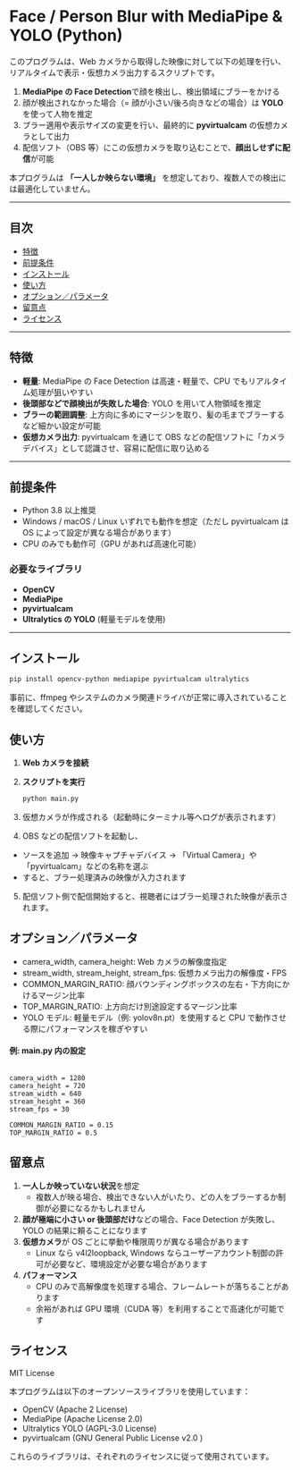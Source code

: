 # Face / Person Blur with MediaPipe & YOLO (Python)

このプログラムは、Web カメラから取得した映像に対して以下の処理を行い、リアルタイムで表示・仮想カメラ出力するスクリプトです。

1. **MediaPipe の Face Detection**で顔を検出し、検出領域にブラーをかける
2. 顔が検出されなかった場合（= 顔が小さい/後ろ向きなどの場合）は **YOLO** を使って人物を推定
3. ブラー適用や表示サイズの変更を行い、最終的に **pyvirtualcam** の仮想カメラとして出力
4. 配信ソフト（OBS 等）にこの仮想カメラを取り込むことで、**顔出しせずに配信**が可能

本プログラムは **「一人しか映らない環境」** を想定しており、複数人での検出には最適化していません。

---

## 目次

- [特徴](#特徴)
- [前提条件](#前提条件)
- [インストール](#インストール)
- [使い方](#使い方)
- [オプション／パラメータ](#オプションパラメータ)
- [留意点](#留意点)
- [ライセンス](#ライセンス)

---

## 特徴

- **軽量**: MediaPipe の Face Detection は高速・軽量で、CPU でもリアルタイム処理が狙いやすい
- **後頭部などで顔検出が失敗した場合**: YOLO を用いて人物領域を推定
- **ブラーの範囲調整**: 上方向に多めにマージンを取り、髪の毛までブラーするなど細かい設定が可能
- **仮想カメラ出力**: pyvirtualcam を通じて OBS などの配信ソフトに「カメラデバイス」として認識させ、容易に配信に取り込める

---

## 前提条件

- Python 3.8 以上推奨
- Windows / macOS / Linux いずれでも動作を想定（ただし pyvirtualcam は OS によって設定が異なる場合があります）
- CPU のみでも動作可（GPU があれば高速化可能）

### 必要なライブラリ

- **OpenCV**
- **MediaPipe**
- **pyvirtualcam**
- **Ultralytics の YOLO** (軽量モデルを使用)

---

## インストール

```bash
pip install opencv-python mediapipe pyvirtualcam ultralytics
```

事前に、ffmpeg やシステムのカメラ関連ドライバが正常に導入されていることを確認してください。

## 使い方

1. **Web カメラを接続**
2. **スクリプトを実行**

   ```bash
   python main.py
   ```

3. 仮想カメラが作成される（起動時にターミナル等へログが表示されます）
4. OBS などの配信ソフトを起動し、

- ソースを追加 → 映像キャプチャデバイス → 「Virtual Camera」や「pyvirtualcam」などの名称を選ぶ
- すると、ブラー処理済みの映像が入力されます

5. 配信ソフト側で配信開始すると、視聴者にはブラー処理された映像が表示されます。

## オプション／パラメータ

- camera_width, camera_height: Web カメラの解像度指定
- stream_width, stream_height, stream_fps: 仮想カメラ出力の解像度・FPS
- COMMON_MARGIN_RATIO: 顔バウンディングボックスの左右・下方向にかけるマージン比率
- TOP_MARGIN_RATIO: 上方向だけ別途設定するマージン比率
- YOLO モデル: 軽量モデル（例: yolov8n.pt）を使用すると CPU で動作させる際にパフォーマンスを稼ぎやすい

#### 例: main.py 内の設定

```

camera_width = 1280
camera_height = 720
stream_width = 640
stream_height = 360
stream_fps = 30

COMMON_MARGIN_RATIO = 0.15
TOP_MARGIN_RATIO = 0.5

```

## 留意点

1. **一人しか映っていない状況**を想定
   - 複数人が映る場合、検出できない人がいたり、どの人をブラーするか制御が必要になるかもしれません
2. **顔が極端に小さい or 後頭部だけ**などの場合、Face Detection が失敗し、YOLO の結果に頼ることになります
3. **仮想カメラ**が OS ごとに挙動や権限周りが異なる場合があります
   - Linux なら v4l2loopback, Windows ならユーザーアカウント制御の許可が必要など、環境設定が必要な場合があります
4. **パフォーマンス**
   - CPU のみで高解像度を処理する場合、フレームレートが落ちることがあります
   - 余裕があれば GPU 環境（CUDA 等）を利用することで高速化が可能です

## ライセンス

MIT License

本プログラムは以下のオープンソースライブラリを使用しています：

- OpenCV (Apache 2 License)
- MediaPipe (Apache License 2.0)
- Ultralytics YOLO (AGPL-3.0 License)
- pyvirtualcam (GNU General Public License v2.0
  )

これらのライブラリは、それぞれのライセンスに従って使用されています。
